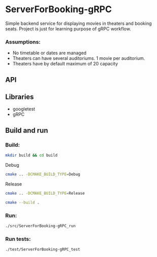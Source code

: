 # ServerForBooking-gRPC
Simple backend service for displaying movies in theaters and booking seats. 
Project is just for learning purpose of gRPC workflow.

### Assumptions:
- No timetable or dates are managed
- Theaters can have several auditoriums. 1 movie per auditorium.
- Theaters have by default maximum of 20 capacity


## API

## Libraries
- googletest
- gRPC

## Build and run

### Build:

```sh
mkdir build && cd build
```
Debug
```sh
cmake .. -DCMAKE_BUILD_TYPE=Debug
```

Release
```sh
cmake .. -DCMAKE_BUILD_TYPE=Release
```
```sh
cmake --build .
```
### Run:
```sh
./src/ServerForBooking-gRPC_run
```
### Run tests:
```sh
./test/ServerForBooking-gRPC_test
```

